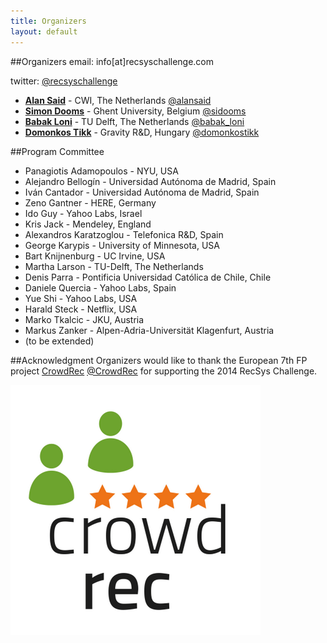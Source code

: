 ```yaml
---
title: Organizers
layout: default
---
```

##Organizers
email: info[at]recsyschallenge.com

twitter: <a href="http://twitter.com/recsyschallenge" target="_blank">@recsyschallenge</a>

- **<a href="http://www.alansaid.com">Alan Said</a>** - CWI, The Netherlands  <a href="http://twitter.com/alansaid">@alansaid</a> 
- **<a href="http://www.wica.intec.ugent.be/members/simon-dooms">Simon Dooms</a>** - Ghent University, Belgium <a href="http://twitter.com/sidooms">@sidooms</a> 
- **<a href="http://babak-loni.com/">Babak Loni</a>** - TU Delft, The Netherlands <a href="http://twitter.com/Babak_Loni">@babak_loni</a>
- **<a href="http://www.tmit.bme.hu/tikk.domonkos">Domonkos Tikk</a>** - Gravity R&D, Hungary <a href="http://twitter.com/domonkostikk">@domonkostikk</a> 

##Program Committee
- Panagiotis Adamopoulos - NYU, USA
- Alejandro Bellogín - Universidad Autónoma de Madrid, Spain
- Iván Cantador - Universidad Autónoma de Madrid, Spain
- Zeno Gantner - HERE, Germany
- Ido Guy - Yahoo Labs, Israel
- Kris Jack - Mendeley, England
- Alexandros Karatzoglou - Telefonica R&D, Spain
- George Karypis - University of Minnesota, USA
- Bart Knijnenburg - UC Irvine, USA
- Martha Larson - TU-Delft, The Netherlands
- Denis Parra - Pontificia Universidad Católica de Chile, Chile
- Daniele Quercia - Yahoo Labs, Spain
- Yue Shi - Yahoo Labs, USA
- Harald Steck - Netflix, USA
- Marko Tkalcic - JKU, Austria
- Markus Zanker - Alpen-Adria-Universität Klagenfurt, Austria
- (to be extended)

##Acknowledgment
Organizers would like to thank the European 7th FP project <a href="http://crowdrec.eu">CrowdRec</a> <a href="https://twitter.com/CrowdRec">@CrowdRec</a> for supporting the 2014 RecSys Challenge.


![CrowdRec](../img/crowdrec.png)
